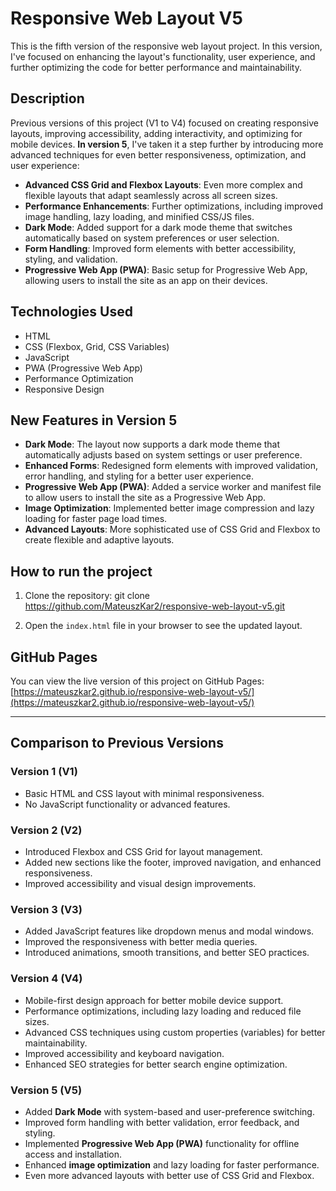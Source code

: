  # Responsive Web Layout V5

This is the fifth version of the responsive web layout project. In this version, I've focused on enhancing the layout's functionality, user experience, and further optimizing the code for better performance and maintainability.

## Description

Previous versions of this project (V1 to V4) focused on creating responsive layouts, improving accessibility, adding interactivity, and optimizing for mobile devices. **In version 5**, I've taken it a step further by introducing more advanced techniques for even better responsiveness, optimization, and user experience:

- **Advanced CSS Grid and Flexbox Layouts**: Even more complex and flexible layouts that adapt seamlessly across all screen sizes.
- **Performance Enhancements**: Further optimizations, including improved image handling, lazy loading, and minified CSS/JS files.
- **Dark Mode**: Added support for a dark mode theme that switches automatically based on system preferences or user selection.
- **Form Handling**: Improved form elements with better accessibility, styling, and validation.
- **Progressive Web App (PWA)**: Basic setup for Progressive Web App, allowing users to install the site as an app on their devices.

## Technologies Used
- HTML
- CSS (Flexbox, Grid, CSS Variables)
- JavaScript
- PWA (Progressive Web App)
- Performance Optimization
- Responsive Design

## New Features in Version 5
- **Dark Mode**: The layout now supports a dark mode theme that automatically adjusts based on system settings or user preference.
- **Enhanced Forms**: Redesigned form elements with improved validation, error handling, and styling for a better user experience.
- **Progressive Web App (PWA)**: Added a service worker and manifest file to allow users to install the site as a Progressive Web App.
- **Image Optimization**: Implemented better image compression and lazy loading for faster page load times.
- **Advanced Layouts**: More sophisticated use of CSS Grid and Flexbox to create flexible and adaptive layouts.

## How to run the project

1. Clone the repository:
git clone https://github.com/MateuszKar2/responsive-web-layout-v5.git

2. Open the `index.html` file in your browser to see the updated layout.

## GitHub Pages
You can view the live version of this project on GitHub Pages:
[https://mateuszkar2.github.io/responsive-web-layout-v5/](https://mateuszkar2.github.io/responsive-web-layout-v5/)

---

## Comparison to Previous Versions

### Version 1 (V1)
- Basic HTML and CSS layout with minimal responsiveness.
- No JavaScript functionality or advanced features.

### Version 2 (V2)
- Introduced Flexbox and CSS Grid for layout management.
- Added new sections like the footer, improved navigation, and enhanced responsiveness.
- Improved accessibility and visual design improvements.

### Version 3 (V3)
- Added JavaScript features like dropdown menus and modal windows.
- Improved the responsiveness with better media queries.
- Introduced animations, smooth transitions, and better SEO practices.

### Version 4 (V4)
- Mobile-first design approach for better mobile device support.
- Performance optimizations, including lazy loading and reduced file sizes.
- Advanced CSS techniques using custom properties (variables) for better maintainability.
- Improved accessibility and keyboard navigation.
- Enhanced SEO strategies for better search engine optimization.

### Version 5 (V5)
- Added **Dark Mode** with system-based and user-preference switching.
- Improved form handling with better validation, error feedback, and styling.
- Implemented **Progressive Web App (PWA)** functionality for offline access and installation.
- Enhanced **image optimization** and lazy loading for faster performance.
- Even more advanced layouts with better use of CSS Grid and Flexbox.

